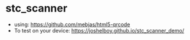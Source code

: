 # stc_scanner

- using: https://github.com/mebjas/html5-qrcode
- To test on your device: https://joshelboy.github.io/stc_scanner_demo/